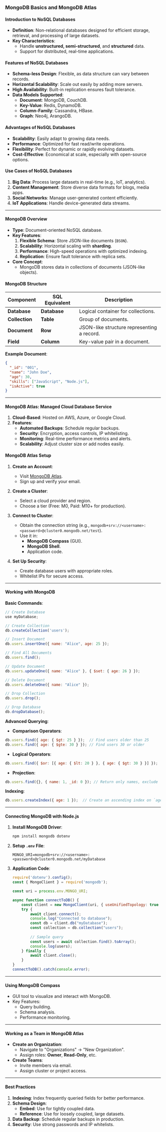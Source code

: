 ### MongoDB Basics and MongoDB Atlas

#### **Introduction to NoSQL Databases**
- **Definition**: Non-relational databases designed for efficient storage, retrieval, and processing of large datasets.
- **Key Characteristics**:
  - Handle **unstructured, semi-structured**, and **structured** data.
  - Support for distributed, real-time applications.

#### **Features of NoSQL Databases**
- **Schema-less Design**: Flexible, as data structure can vary between records.
- **Horizontal Scalability**: Scale out easily by adding more servers.
- **High Availability**: Built-in replication ensures fault tolerance.
- **Data Models Supported**: 
  - **Document**: MongoDB, CouchDB.
  - **Key-Value**: Redis, DynamoDB.
  - **Column-Family**: Cassandra, HBase.
  - **Graph**: Neo4j, ArangoDB.

#### **Advantages of NoSQL Databases**
- **Scalability**: Easily adapt to growing data needs.
- **Performance**: Optimized for fast read/write operations.
- **Flexibility**: Perfect for dynamic or rapidly evolving datasets.
- **Cost-Effective**: Economical at scale, especially with open-source options.

#### **Use Cases of NoSQL Databases**
1. **Big Data**: Process large datasets in real-time (e.g., IoT, analytics).
2. **Content Management**: Store diverse data formats for blogs, media apps.
3. **Social Networks**: Manage user-generated content efficiently.
4. **IoT Applications**: Handle device-generated data streams.

---

#### **MongoDB Overview**
- **Type**: Document-oriented NoSQL database.
- **Key Features**:
  1. **Flexible Schema**: Store JSON-like documents (`BSON`).
  2. **Scalability**: Horizontal scaling with **sharding**.
  3. **Performance**: High-speed operations with optimized indexing.
  4. **Replication**: Ensure fault tolerance with replica sets.
- **Core Concept**:
  - MongoDB stores data in collections of documents (JSON-like objects).

#### **MongoDB Structure**
| Component         | SQL Equivalent     | Description                                     |
|--------------------|--------------------|-------------------------------------------------|
| **Database**       | **Database**       | Logical container for collections.             |
| **Collection**     | **Table**          | Group of documents.                            |
| **Document**       | **Row**            | JSON-like structure representing a record.     |
| **Field**          | **Column**         | Key-value pair in a document.                  |

**Example Document**:
```json
{
  "_id": "001",
  "name": "John Doe",
  "age": 30,
  "skills": ["JavaScript", "Node.js"],
  "isActive": true
}
```

---

#### **MongoDB Atlas: Managed Cloud Database Service**
1. **Cloud-Based**: Hosted on AWS, Azure, or Google Cloud.
2. **Features**:
   - **Automated Backups**: Schedule regular backups.
   - **Security**: Encryption, access controls, IP whitelisting.
   - **Monitoring**: Real-time performance metrics and alerts.
   - **Scalability**: Adjust cluster size or add nodes easily.

#### **MongoDB Atlas Setup**
1. **Create an Account**:
   - Visit [MongoDB Atlas](https://www.mongodb.com/atlas).
   - Sign up and verify your email.

2. **Create a Cluster**:
   - Select a cloud provider and region.
   - Choose a tier (Free: M0, Paid: M10+ for production).

3. **Connect to Cluster**:
   - Obtain the connection string (e.g., `mongodb+srv://<username>:<password>@cluster0.mongodb.net/test`).
   - Use it in:
     - **MongoDB Compass** (GUI).
     - **MongoDB Shell**.
     - Application code.

4. **Set Up Security**:
   - Create database users with appropriate roles.
   - Whitelist IPs for secure access.

---

#### **Working with MongoDB**
**Basic Commands**:
```javascript
// Create Database
use myDatabase;

// Create Collection
db.createCollection('users');

// Insert Document
db.users.insertOne({ name: "Alice", age: 25 });

// Find All Documents
db.users.find();

// Update Document
db.users.updateOne({ name: "Alice" }, { $set: { age: 26 } });

// Delete Document
db.users.deleteOne({ name: "Alice" });

// Drop Collection
db.users.drop();

// Drop Database
db.dropDatabase();
```

**Advanced Querying**:
- **Comparison Operators**:
```javascript
db.users.find({ age: { $gt: 25 } });  // Find users older than 25
db.users.find({ age: { $gte: 30 } }); // Find users 30 or older
```

- **Logical Operators**:
```javascript
db.users.find({ $or: [{ age: { $lt: 20 } }, { age: { $gt: 30 } }] });
```

- **Projection**:
```javascript
db.users.find({}, { name: 1, _id: 0 }); // Return only names, exclude `_id`.
```

**Indexing**:
```javascript
db.users.createIndex({ age: 1 });  // Create an ascending index on `age`.
```

---

#### **Connecting MongoDB with Node.js**
1. **Install MongoDB Driver**:
   ```bash
   npm install mongodb dotenv
   ```

2. **Setup `.env` File**:
   ```env
   MONGO_URI=mongodb+srv://<username>:<password>@cluster0.mongodb.net/myDatabase
   ```

3. **Application Code**:
   ```javascript
   require('dotenv').config();
   const { MongoClient } = require('mongodb');

   const uri = process.env.MONGO_URI;

   async function connectToDB() {
       const client = new MongoClient(uri, { useUnifiedTopology: true });
       try {
           await client.connect();
           console.log("Connected to database");
           const db = client.db("myDatabase");
           const collection = db.collection("users");
           
           // Sample query
           const users = await collection.find().toArray();
           console.log(users);
       } finally {
           await client.close();
       }
   }
   connectToDB().catch(console.error);
   ```

---

#### **Using MongoDB Compass**
- GUI tool to visualize and interact with MongoDB.
- Key Features:
  - Query building.
  - Schema analysis.
  - Performance monitoring.

---

#### **Working as a Team in MongoDB Atlas**
- **Create an Organization**:
  - Navigate to "Organizations" → "New Organization".
  - Assign roles: **Owner**, **Read-Only**, etc.
- **Create Teams**:
  - Invite members via email.
  - Assign cluster or project access.

---

#### **Best Practices**
1. **Indexing**: Index frequently queried fields for better performance.
2. **Schema Design**:
   - **Embed**: Use for tightly coupled data.
   - **Reference**: Use for loosely coupled, large datasets.
3. **Data Backup**: Schedule regular backups in production.
4. **Security**: Use strong passwords and IP whitelists.

